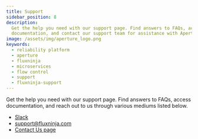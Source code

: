 ```yaml
---
title: Support
sidebar_position: 8
description:
  Get the help you need with our support page. Find answers to FAQs, access
  documentation, and contact our support team for assistance with Aperture.
image: /assets/img/aperture_logo.png
keywords:
  - reliability platform
  - aperture
  - fluxninja
  - microservices
  - flow control
  - support
  - fluxninja-support
---
```


Get the help you need with our support page. Find answers to FAQs, access
documentation, and reach out to us through various mediums listed below.

- [Slack](https://join.slack.com/t/fluxninja-aperture/shared_invite/zt-1ewkfjfy9-~wF4EryoDyJ6kaPRTNZPyA)
- [support@fluxninja.com](mailto:support@fluxninja.com)
- [Contact Us page](https://contact.fluxninja.com/)
